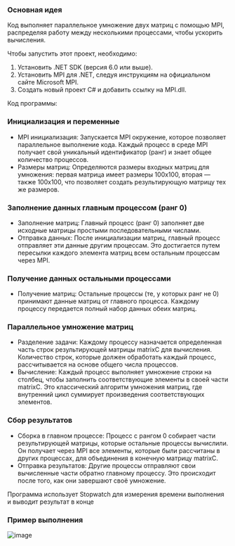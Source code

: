### Основная идея

Код выполняет параллельное умножение двух матриц с помощью MPI, распределяя работу между несколькими процессами, чтобы ускорить вычисления.

Чтобы запустить этот проект, необходимо:

1. Установить .NET SDK (версия 6.0 или выше).
2. Установить MPI для .NET, следуя инструкциям на официальном сайте Microsoft MPI.
3. Создать новый проект C# и добавить ссылку на MPI.dll.

Код программы:
### Инициализация и переменные

- MPI инициализация: Запускается MPI окружение, которое позволяет параллельное выполнение кода. Каждый процесс в среде MPI получает свой уникальный идентификатор (ранг) и знает общее количество процессов.
- Размеры матриц: Определяются размеры входных матриц для умножения: первая матрица имеет размеры 100x100, вторая — также 100x100, что позволяет создать результирующую матрицу тех же размеров.

### Заполнение данных главным процессом (ранг 0)

- Заполнение матриц: Главный процесс (ранг 0) заполняет две исходные матрицы простыми последовательными числами. 
- Отправка данных: После инициализации матриц, главный процесс отправляет эти данные другим процессам. Это достигается путем пересылки каждого элемента матриц всем остальным процессам через MPI.

### Получение данных остальными процессами

- Получение матриц: Остальные процессы (те, у которых ранг не 0) принимают данные матриц от главного процесса. Каждому процессу передается полный набор данных обеих матриц.

### Параллельное умножение матриц

- Разделение задачи: Каждому процессу назначается определенная часть строк результирующей матрицы matrixC для вычисления. Количество строк, которые должен обработать каждый процесс, рассчитывается на основе общего числа процессов.
- Вычисление: Каждый процесс выполняет умножение строки на столбец, чтобы заполнить соответствующие элементы в своей части matrixC. Это классический алгоритм умножения матриц, где внутренний цикл суммирует произведения соответствующих элементов.

### Сбор результатов

- Сборка в главном процессе: Процесс с рангом 0 собирает части результирующей матрицы, которые остальные процессы вычислили. Он получает через MPI все элементы, которые были рассчитаны в других процессах, для объединения в конечную матрицу matrixC.
- Отправка результатов: Другие процессы отправляют свои вычисленные части обратно главному процессу. Это происходит после того, как они завершают своё умножение.

Программа использует Stopwatch для измерения времени выполнения и выводит результат в конце

### Пример выполнения
![image](https://github.com/user-attachments/assets/80ee0d71-4de3-463e-9d64-085c4276ca44)
